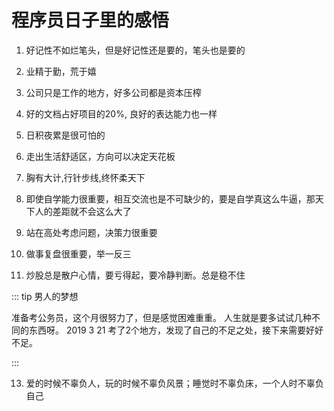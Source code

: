 # 程序员日子里的感悟

1.  好记性不如烂笔头，但是好记性还是要的，笔头也是要的

2.  业精于勤，荒于嬉

3.  公司只是工作的地方，好多公司都是资本压榨

4.  好的文档占好项目的20%, 良好的表达能力也一样

5.  日积夜累是很可怕的

6.  走出生活舒适区，方向可以决定天花板

7.  胸有大计,行针步线,终怀柔天下

9.  即使自学能力很重要，相互交流也是不可缺少的，要是自学真这么牛逼，那天下人的差距就不会这么大了
 
10. 站在高处考虑问题，决策力很重要

11. 做事复盘很重要，举一反三

12. 炒股总是散户心情，要亏得起，要冷静判断。总是稳不住

::: tip 男人的梦想

准备考公务员，这个月很努力了，但是感觉困难重重。 人生就是要多试试几种不同的东西呀。 2019 3 21
    考了2个地方，发现了自己的不足之处，接下来需要好好不足。
    
:::

13. 爱的时候不辜负人，玩的时候不辜负风景；睡觉时不辜负床，一个人时不辜负自己